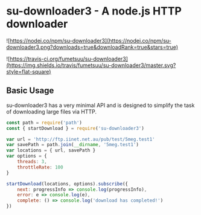 # su-downloader3 - A node.js HTTP downloader

![https://nodei.co/npm/su-downloader3](https://nodei.co/npm/su-downloader3.png?downloads=true&downloadRank=true&stars=true)

![https://travis-ci.org/fumetsuu/su-downloader3](https://img.shields.io/travis/fumetsuu/su-downloader3/master.svg?style=flat-square)

## Basic Usage
su-downloader3 has a very minimal API and is designed to simplify the task of downloading large files via HTTP.

```js
const path = require('path')
const { startDownload } = require('su-downloader3')

var url = 'http://ftp.iinet.net.au/pub/test/5meg.test1'
var savePath = path.join(__dirname, '5meg.test1')
var locations = { url, savePath }
var options = {
	threads: 3,
	throttleRate: 100
}

startDownload(locations, options).subscribe({
	next: progressInfo => console.log(progressInfo),
	error: e => console.log(e),
	complete: () => console.log('download has completed!')
})
```

